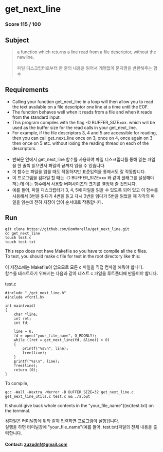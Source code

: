# get_next_line
### Score 115 / 100
## Subject
> a function which returns a line read from a file descriptor, without the newline.
<br><br>
> 파일 디스크립터로부터 한 줄의 내용을 읽어서 개행없이 문자열을 반환해주는 함수

## Requirements
- Calling your function get_next_line in a loop will then allow you to read the text
available on a file descriptor one line at a time until the EOF.
- The function behaves well when it reads from a file and when it
reads from the standard input.
- This program compiles with the flag -D BUFFER_SIZE=xx. which will be used
as the buffer size for the read calls in your get_next_line.
- For example, if the file descriptors 3, 4 and 5 are accessible for reading, then you can call get_next_line once on 3, once on 4, once again on 3 then once on 5 etc. without losing the reading thread on each of the descriptors.
<br><br>
- 반복문 안에서 get_next_line 함수를 사용하여 파일 디스크립터를 통해 읽는 파일을 한 줄씩 읽으면서 파일의 끝까지 읽을 수 있습니다.
- 이 함수는 파일을 읽을 때도 작동하지만 표준입력을 통해서도 잘 작동합니다.
- 이 프로그램을 컴파일 할 때는 -D BUFFER_SIZE=xx 와 같이 플래그를 설정해야 하는데 이는 함수에서 사용할 버퍼사이즈의 크기를 결정해 줄 것입니다.
- 예를 들어, 파일 디스크립터가 3, 4, 5에 파일을 읽을 수 있도록 되어 있고 이 함수를 사용해서 3번을 읽다가 4번을 읽고 다시 3번을 읽다가 5번을 읽었을 때 각각의 파일을 읽는데 전혀 지장이 없이 순서대로 작동합니다. 

## Run
```
git clone https://github.com/DomMorello/get_next_line.git
cd get_next_line
touch test.c
touch test.txt
```
This repo does not have Makefile so you have to compile all the c files.<br>
To test, you should make c file for test in the root directory like this:<br><br>
이 저장소에는 Makefile이 없으므로 모든 c 파일을 직접 컴파일 해줘야 합니다.<br>
함수를 테스트하기 위해서는 다음과 같이 테스트 c 파일을 루트폴더에 만들어야 합니다.<br><br>
test.c
```
#include "./get_next_line.h"
#include <fcntl.h>

int main(void)
{
	char *line;
	int ret;
	int fd;

    line = 0;
	fd = open("your_file_name", O_RDONLY);
	while ((ret = get_next_line(fd, &line)) > 0)
	{
		printf("%s\n", line);
		free(line);
	}
	printf("%s\n", line);
	free(line);
	return (0);
}
```
To compile,
```
gcc -Wall -Wextra -Werror -D BUFFER_SIZE=32 get_next_line.c get_next_line_utils.c test.c && ./a.out
```
It should give back whole contents in the "your_file_name"((ex)test.txt) on the terminal.<br>

컴파일은 터미널창에 위와 같이 입력하면 프로그램이 실행됩니다. <br>
실행을 하면 터미널창에 "your_file_name"(예를 들어, test.txt)파일의 전체 내용을 출력합니다. <br>


#### Contact: zuzudnf@gmail.com